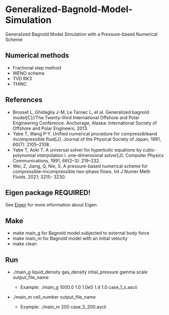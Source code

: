 # Generalized-Bagnold-Model-Simulation
Generalized Bagnold Model Simulation with a Pressure-based Numerical Scheme

## Numerical methods

+ Fractional step method
+ WENO scheme
+ TVD RK3
+ THINC

## References
* Brosset L, Ghidaglia J-M, Le Tarnec L, et al. Generalized bagnold model[C]//The Twenty-third International Offshore and Polar Engineering Conference. Anchorage, Alaska: International Society of Offshore and Polar Engineers, 2013.
* Yabe T, Wang P-Y. Unified numerical procedure for compressibleand incompressible fluid[J]. Journal of the Physical Society of Japan, 1991, 60(7): 2105–2108.
* Yabe T, Aoki T. A universal solver for hyperbolic equations by cubic-polynomial interpolation i. one-dimensional solver[J]. Computer Physics Communications, 1991, 66(2–3): 219–232.
* Wei, Z, Jiang, Q, Nie, S. A pressure-based numerical scheme for compressible–incompressible two-phase flows. Int J Numer Meth Fluids. 2021; 3215- 3230.

## Eigen package REQUIRED!

See [Eigen](https://eigen.tuxfamily.org/) for more information about Eigen.

## Make
* make main_g for Bagnold model subjected to external body force
* make main_m for Bagnold model with an initial velocity
* make clean

## Run
* ./main_g liquid_density gas_density intial_pressure gamma scale output_file_name
  * Example: ./main_g 1000.0 1.0 1.0e5 1.4 1.0 case_1_s.ascii

* ./main_m cell_number output_file_name
  * Example: ./main_m 200 case_5_200.ascii
